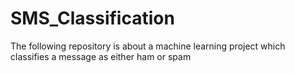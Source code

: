# SMS_Classification
The following repository is about a machine learning project which classifies a message as either ham or spam
